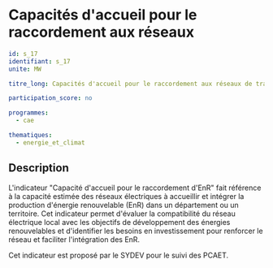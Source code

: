 # Capacités d'accueil pour le raccordement aux réseaux

```yaml
id: s_17
identifiant: s_17
unite: MW

titre_long: Capacités d'accueil pour le raccordement aux réseaux de transport et de distribution des installations de production d'électricité

participation_score: no

programmes:
  - cae

thematiques:
  - energie_et_climat
```
## Description
L'indicateur "Capacité d'accueil pour le raccordement d'EnR" fait référence à la capacité estimée des réseaux électriques à accueillir et intégrer la production d'énergie renouvelable (EnR) dans un département ou un territoire. Cet indicateur permet d'évaluer la compatibilité du réseau électrique local avec les objectifs de développement des énergies renouvelables et d'identifier les besoins en investissement pour renforcer le réseau et faciliter l'intégration des EnR.

Cet indicateur est proposé par le SYDEV pour le suivi des PCAET.
